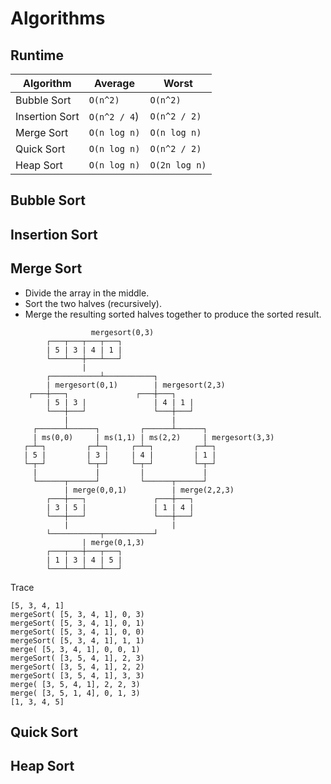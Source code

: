 # Algorithms

## Runtime

| Algorithm      | Average      | Worst         |
|----------------|--------------|---------------|
| Bubble Sort    | `O(n^2)`     | `O(n^2)`      |
| Insertion Sort | `O(n^2 / 4`) | `O(n^2 / 2)`  |
| Merge Sort     | `O(n log n)` | `O(n log n)`  |
| Quick Sort     | `O(n log n)` | `O(n^2 / 2)`  |
| Heap Sort      | `O(n log n)` | `O(2n log n)` |

## Bubble Sort

## Insertion Sort

## Merge Sort
- Divide the array in the middle.
- Sort the two halves (recursively).
- Merge the resulting sorted halves together to produce the sorted result.

```
                  mergesort(0,3)
		┌───┬───┬───┬───┐
		| 5 | 3 | 4 | 1 |
		└───┴───┼───┴───┘
		        |
	    ┌───────────┴───────────┐
	    | mergesort(0,1)        | mergesort(2,3)
	┌───┼───┐               ┌───┼───┐
        | 5 | 3 |               | 4 | 1 |
        └───┼───┘               └───┼───┘
            |                       | 
     ┌──────┴──────┐         ┌──────┴──────┐
     | ms(0,0)     | ms(1,1) | ms(2,2)     | mergesort(3,3)
   ┌─┴─┐         ┌─┴─┐     ┌─┴─┐         ┌─┴─┐
   | 5 |         | 3 |     | 4 |         | 1 |
   └─┬─┘         └─┬─┘     └─┬─┘         └─┬─┘
     |             |         |             |
     └──────┬──────┘         └──────┬──────┘
            | merge(0,0,1)          | merge(2,2,3)
        ┌───┼───┐               ┌───┼───┐
        | 3 | 5 |               | 1 | 4 |
        └───┼───┘               └───┼───┘
            |                       | 
	    └───────────┬───────────┘
		        | merge(0,1,3)
		┌───┬───┼───┬───┐
		| 1 | 3 | 4 | 5 |
		└───┴───┴───┴───┘
```

Trace
```
[5, 3, 4, 1]
mergeSort( [5, 3, 4, 1], 0, 3)
mergeSort( [5, 3, 4, 1], 0, 1)
mergeSort( [5, 3, 4, 1], 0, 0)
mergeSort( [5, 3, 4, 1], 1, 1)
merge( [5, 3, 4, 1], 0, 0, 1)
mergeSort( [3, 5, 4, 1], 2, 3)
mergeSort( [3, 5, 4, 1], 2, 2)
mergeSort( [3, 5, 4, 1], 3, 3)
merge( [3, 5, 4, 1], 2, 2, 3)
merge( [3, 5, 1, 4], 0, 1, 3)
[1, 3, 4, 5]
```

## Quick Sort

## Heap Sort
